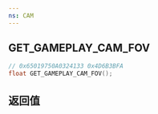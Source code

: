 ```yaml
---
ns: CAM
---
```

## GET_GAMEPLAY_CAM_FOV

```c
// 0x65019750A0324133 0x4D6B3BFA
float GET_GAMEPLAY_CAM_FOV();
```


## 返回值
